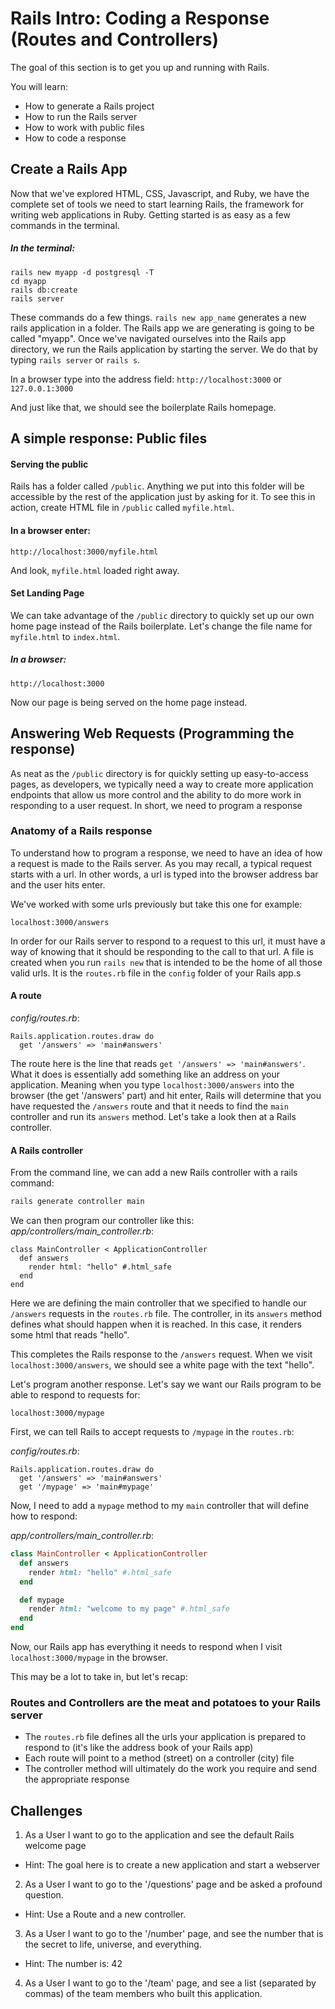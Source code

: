 # Rails Intro: Coding a Response (Routes and Controllers)

The goal of this section is to get you up and running with Rails.

You will learn:

- How to generate a Rails project
- How to run the Rails server
- How to work with public files
- How to code a response

## Create a Rails App
Now that we've explored HTML, CSS, Javascript, and Ruby, we have the complete set of tools we need to start learning Rails, the framework for writing web applications in Ruby. Getting started is as easy as a few commands in the terminal.

##### In the terminal:
```
rails new myapp -d postgresql -T
cd myapp
rails db:create
rails server
```
These commands do a few things. `rails new app_name` generates a new rails application in a folder. The Rails app we are generating is going to be called "myapp". Once we've navigated ourselves into the Rails app directory, we run the Rails application by starting the server. We do that by typing `rails server` or `rails s`.

In a browser type into the address field:
`http://localhost:3000`
or
`127.0.0.1:3000`

And just like that, we should see the boilerplate Rails homepage.

## A simple response: Public files

#### Serving the public

Rails has a folder called `/public`. Anything we put into this folder will be accessible by the rest of the application just by asking for it. To see this in action, create HTML file in `/public` called `myfile.html`.

#### In a browser enter:

`http://localhost:3000/myfile.html`

And look, `myfile.html` loaded right away.

#### Set Landing Page

We can take advantage of the `/public` directory to quickly set up our own home page instead of the Rails boilerplate. Let's change the file name for `myfile.html` to `index.html`.

##### In a browser:

`http://localhost:3000`

Now our page is being served on the home page instead.

## Answering Web Requests (Programming the response)

As neat as the `/public` directory is for quickly setting up easy-to-access pages, as developers, we typically need a way to create more application endpoints that allow us more control and the ability to do more work in responding to a user request. In short, we need to program a response

### Anatomy of a Rails response

To understand how to program a response, we need to have an idea of how a request is made to the Rails server. As you may recall, a typical request starts with a url. In other words, a url is typed into the browser address bar and the user hits enter.

We've worked with some urls previously but take this one for example: 

`localhost:3000/answers`


In order for our Rails server to respond to a request to this url, it must have a way of knowing that it should be responding to the call to that url. A file is created when you run ```rails new``` that is intended to be the home of all those valid urls. It is the ```routes.rb``` file in the ```config``` folder of your Rails app.s

#### A route

*config/routes.rb*:
```
Rails.application.routes.draw do
  get '/answers' => 'main#answers'
```
The route here is the line that reads ```get '/answers' => 'main#answers'```. What it does is essentially add something like an address on your application. Meaning when you type `localhost:3000/answers` into the browser (the get '/answers' part) and hit enter, Rails will determine that you have requested the ```/answers``` route and that it needs to find the ```main``` controller and run its ```answers``` method. Let's take a look then at a Rails controller.

#### A Rails controller
From the command line, we can add a new Rails controller with a rails command:
```bash
rails generate controller main
```

We can then program our controller like this:
*app/controllers/main_controller.rb*:
```
class MainController < ApplicationController
  def answers
    render html: "hello" #.html_safe
  end
end
```

Here we are defining the main controller that we specified to handle our ```/answers``` requests in the ```routes.rb``` file. The controller, in its ```answers``` method defines what should happen when it is reached. In this case, it renders some html that reads "hello". 

This completes the Rails response to the ```/answers``` request. When we visit `localhost:3000/answers`, we should see a white page with the text "hello".

Let's program another response. Let's say we want our Rails program to be able to respond to requests for:

```localhost:3000/mypage```

First, we can tell Rails to accept requests to ```/mypage``` in the ```routes.rb```:

*config/routes.rb*:
```
Rails.application.routes.draw do
  get '/answers' => 'main#answers'
  get '/mypage' => 'main#mypage'
```

Now, I need to add a ```mypage``` method to my ```main``` controller that will define how to respond:

*app/controllers/main_controller.rb*:
```ruby
class MainController < ApplicationController
  def answers
    render html: "hello" #.html_safe
  end

  def mypage
    render html: "welcome to my page" #.html_safe
  end
end
```

Now, our Rails app has everything it needs to respond when I visit ```localhost:3000/mypage``` in the browser. 

This may be a lot to take in, but let's recap:

### Routes and Controllers are the meat and potatoes to your Rails server

- The ```routes.rb``` file defines all the urls your application is prepared to respond to (it's like the address book of your Rails app)
- Each route will point to a method (street) on a controller (city) file
- The controller method will ultimately do the work you require and send the appropriate response

## Challenges

1) As a User I want to go to the application and see the default Rails welcome page
* Hint:  The goal here is to create a new application and start a webserver

2) As a User I want to go to the '/questions' page and be asked a profound question.
* Hint: Use a Route and a new controller.

3) As a User I want to go to the '/number' page, and see the number that is the secret to life, universe, and everything.
* Hint:  The number is: 42

4) As a User I want to go to the '/team' page, and see a list (separated by commas) of the team members who built this application.
